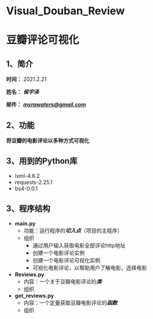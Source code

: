 # Visual_Douban_Review

# 豆瓣评论可视化



## 1、简介

**时间：** 2021.2.21

**姓名：** ***侯宇泽***

**邮件：** ***myrawaters@gmail.com***

## 2、功能

**将豆瓣的电影评论以多种方式可视化**

## 3、用到的Python库

* lxml-4.6.2
* requests-2.25.1
* bs4-0.0.1

## 3、程序结构

* **main.py**
  * 功能：运行程序的***切入点***（项目的主程序）
  * 组织
    * 通过用户输入获取电影全部评论http地址
    * 创建一个电影评论实例
    * 创建一个电影评论可视化实例
    * 可视化电影评论，以帮助用户了解电影，选择电影
* **Reviews.py**
  * 内容：一个关于豆瓣电影评论的***类***
  * 组织
* **get_reviews.py**
  * 内容：一个定量获取豆瓣电影评论的***函数***
  * 组织